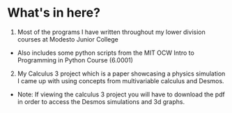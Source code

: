 # What's in here?

1. Most of the programs I have written throughout my lower division courses at Modesto Junior College
* Also includes some python scripts from the MIT OCW Intro to Programming in Python Course (6.0001)
2. My Calculus 3 project which is a paper showcasing a physics simulation I came up with using concepts from multivariable calculus and Desmos. 
* Note: If viewing the calculus 3 project you will have to download the pdf in order to access the Desmos simulations and 3d graphs.

